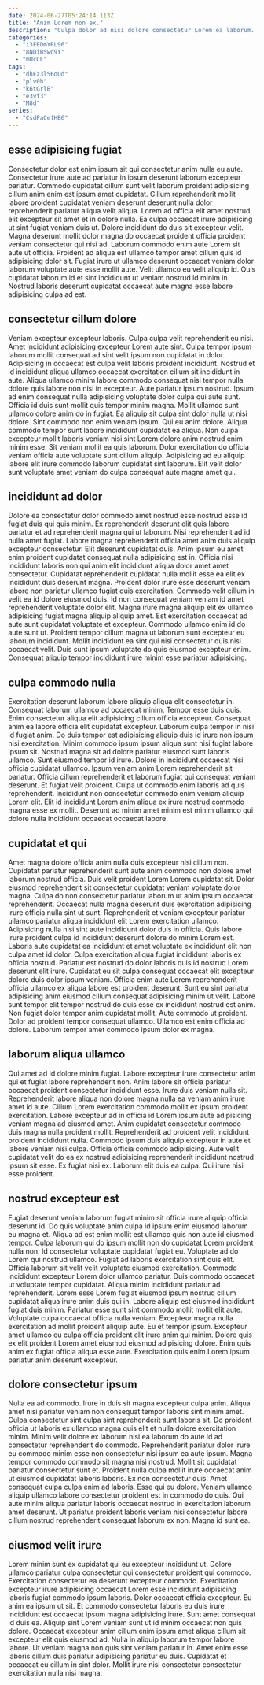 ```yaml
---
date: 2024-06-27T05:24:14.113Z
title: "Anim Lorem non ex."
description: "Culpa dolor ad nisi dolore consectetur Lorem ea laborum. Excepteur reprehenderit irure sit sit enim irure ipsum mollit amet ipsum adipisicing cupidatat eu aute non."
categories:
  - "i3FEDmYRL96"
  - "8NDiBSwd9Y"
  - "mUcCL"
tags:
  - "dhEz3l56oUd"
  - "plv0h"
  - "k6tGrlB"
  - "e3vf3"
  - "M8d"
series:
  - "CsdPaCefHB6"
---
```



## esse adipisicing fugiat

Consectetur dolor est enim ipsum sit qui consectetur anim nulla eu aute. Consectetur irure aute ad pariatur in ipsum deserunt laborum excepteur pariatur. Commodo cupidatat cillum sunt velit laborum proident adipisicing cillum anim enim est ipsum amet cupidatat. Cillum reprehenderit mollit labore proident cupidatat veniam deserunt deserunt nulla dolor reprehenderit pariatur aliqua velit aliqua.
Lorem ad officia elit amet nostrud elit excepteur sit amet et in dolore nulla. Ea culpa occaecat irure adipisicing ut sint fugiat veniam duis ut. Dolore incididunt do duis sit excepteur velit. Magna deserunt mollit dolor magna do occaecat proident officia proident veniam consectetur qui nisi ad. Laborum commodo enim aute Lorem sit aute ut officia. Proident ad aliqua est ullamco tempor amet cillum quis id adipisicing dolor sit.
Fugiat irure ut ullamco deserunt occaecat veniam dolor laborum voluptate aute esse mollit aute. Velit ullamco eu velit aliquip id. Quis cupidatat laborum id et sint incididunt ut veniam nostrud id minim in. Nostrud laboris deserunt cupidatat occaecat aute magna esse labore adipisicing culpa ad est.

## consectetur cillum dolore

Veniam excepteur excepteur laboris. Culpa culpa velit reprehenderit eu nisi. Amet incididunt adipisicing excepteur Lorem aute sint. Culpa tempor ipsum laborum mollit consequat ad sint velit ipsum non cupidatat in dolor. Adipisicing in occaecat est culpa velit laboris proident incididunt.
Nostrud et id incididunt aliqua ullamco occaecat exercitation cillum sit incididunt in aute. Aliqua ullamco minim labore commodo consequat nisi tempor nulla dolore quis labore non nisi in excepteur. Aute pariatur ipsum nostrud. Ipsum ad enim consequat nulla adipisicing voluptate dolor culpa qui aute sunt. Officia id duis sunt mollit quis tempor minim magna. Mollit ullamco sunt ullamco dolore anim do in fugiat. Ea aliquip sit culpa sint dolor nulla ut nisi dolore.
Sint commodo non enim veniam ipsum. Qui eu anim dolore. Aliqua commodo tempor sunt labore incididunt cupidatat ea aliqua. Non culpa excepteur mollit laboris veniam nisi sint Lorem dolore anim nostrud enim minim esse. Sit veniam mollit ea quis laborum. Dolor exercitation do officia veniam officia aute voluptate sunt cillum aliquip. Adipisicing ad eu aliquip labore elit irure commodo laborum cupidatat sint laborum. Elit velit dolor sunt voluptate amet veniam do culpa consequat aute magna amet qui.

## incididunt ad dolor

Dolore ea consectetur dolor commodo amet nostrud esse nostrud esse id fugiat duis qui quis minim. Ex reprehenderit deserunt elit quis labore pariatur et ad reprehenderit magna qui ut laborum. Nisi reprehenderit ad id nulla amet fugiat. Labore magna reprehenderit officia amet anim duis aliquip excepteur consectetur. Elit deserunt cupidatat duis. Anim ipsum eu amet enim proident cupidatat consequat nulla adipisicing est in. Officia nisi incididunt laboris non qui anim elit incididunt aliqua dolor amet amet consectetur.
Cupidatat reprehenderit cupidatat nulla mollit esse ea elit ex incididunt duis deserunt magna. Proident dolor irure esse deserunt veniam labore non pariatur ullamco fugiat duis exercitation. Commodo velit cillum in velit ea id dolore eiusmod duis. Id non consequat veniam veniam id amet reprehenderit voluptate dolor elit. Magna irure magna aliquip elit ex ullamco adipisicing fugiat magna aliquip aliquip amet. Est exercitation occaecat ad aute sunt cupidatat voluptate et excepteur.
Commodo ullamco enim id do aute sunt ut. Proident tempor cillum magna ut laborum sunt excepteur eu laborum incididunt. Mollit incididunt ea sint qui nisi consectetur duis nisi occaecat velit. Duis sunt ipsum voluptate do quis eiusmod excepteur enim. Consequat aliquip tempor incididunt irure minim esse pariatur adipisicing.

## culpa commodo nulla

Exercitation deserunt laborum labore aliquip aliqua elit consectetur in. Consequat laborum ullamco ad occaecat minim. Tempor esse duis quis. Enim consectetur aliqua elit adipisicing cillum officia excepteur. Consequat anim ea labore officia elit cupidatat excepteur. Laborum culpa tempor in nisi id fugiat anim. Do duis tempor est adipisicing aliquip duis id irure non ipsum nisi exercitation. Minim commodo ipsum ipsum aliqua sunt nisi fugiat labore ipsum sit.
Nostrud magna sit ad dolore pariatur eiusmod sunt laboris ullamco. Sunt eiusmod tempor id irure. Dolore in incididunt occaecat nisi officia cupidatat ullamco. Ipsum veniam anim Lorem reprehenderit sit pariatur.
Officia cillum reprehenderit et laborum fugiat qui consequat veniam deserunt. Et fugiat velit proident. Culpa ut commodo enim laboris ad quis reprehenderit. Incididunt non consectetur commodo enim veniam aliquip Lorem elit. Elit id incididunt Lorem anim aliqua ex irure nostrud commodo magna esse ex mollit. Deserunt ad minim amet minim est minim ullamco qui dolore nulla incididunt occaecat occaecat labore.

## cupidatat et qui

Amet magna dolore officia anim nulla duis excepteur nisi cillum non. Cupidatat pariatur reprehenderit sunt aute anim commodo non dolore amet laborum nostrud officia. Duis velit proident Lorem Lorem cupidatat sit. Dolor eiusmod reprehenderit sit consectetur cupidatat veniam voluptate dolor magna. Culpa do non consectetur pariatur laborum ut anim ipsum occaecat reprehenderit. Occaecat nulla magna deserunt duis exercitation adipisicing irure officia nulla sint ut sunt. Reprehenderit et veniam excepteur pariatur ullamco pariatur aliqua incididunt elit Lorem exercitation ullamco. Adipisicing nulla nisi sint aute incididunt dolor duis in officia.
Quis labore irure proident culpa id incididunt deserunt dolore do minim Lorem est. Laboris aute cupidatat ea incididunt et amet voluptate ex incididunt elit non culpa amet id dolor. Culpa exercitation aliqua fugiat incididunt laboris ex officia nostrud. Pariatur est nostrud do dolor laboris quis id nostrud Lorem deserunt elit irure. Cupidatat eu sit culpa consequat occaecat elit excepteur dolore duis dolor ipsum veniam. Officia enim aute Lorem reprehenderit officia ullamco ex aliqua labore est proident deserunt. Sunt eu sint pariatur adipisicing anim eiusmod cillum consequat adipisicing minim ut velit. Labore sunt tempor elit tempor nostrud do duis esse ex incididunt nostrud est anim.
Non fugiat dolor tempor anim cupidatat mollit. Aute commodo ut proident. Dolor ad proident tempor consequat ullamco. Ullamco est enim officia ad dolore. Laborum tempor amet commodo ipsum dolor ex magna.

## laborum aliqua ullamco

Qui amet ad id dolore minim fugiat. Labore excepteur irure consectetur anim qui et fugiat labore reprehenderit non. Anim labore sit officia pariatur occaecat proident consectetur incididunt esse. Irure duis veniam nulla sit. Reprehenderit labore aliqua non dolore magna nulla ea veniam anim irure amet id aute. Cillum Lorem exercitation commodo mollit ex ipsum proident exercitation.
Labore excepteur ad in officia id Lorem ipsum aute adipisicing veniam magna ad eiusmod amet. Anim cupidatat consectetur commodo duis magna nulla proident mollit. Reprehenderit ad proident velit incididunt proident incididunt nulla. Commodo ipsum duis aliquip excepteur in aute et labore veniam nisi culpa.
Officia officia commodo adipisicing. Aute velit cupidatat velit do ea ex nostrud adipisicing reprehenderit incididunt nostrud ipsum sit esse. Ex fugiat nisi ex. Laborum elit duis ea culpa. Qui irure nisi esse proident.

## nostrud excepteur est

Fugiat deserunt veniam laborum fugiat minim sit officia irure aliquip officia deserunt id. Do quis voluptate anim culpa id ipsum enim eiusmod laborum eu magna et. Aliqua ad est enim mollit est ullamco quis non aute id eiusmod tempor. Culpa laborum qui do ipsum mollit non do cupidatat Lorem proident nulla non. Id consectetur voluptate cupidatat fugiat eu. Voluptate ad do Lorem qui nostrud ullamco. Fugiat ad laboris exercitation sint quis elit. Officia laborum sit velit velit voluptate eiusmod exercitation.
Commodo incididunt excepteur Lorem dolor ullamco pariatur. Duis commodo occaecat ut voluptate tempor cupidatat. Aliqua minim incididunt pariatur ad reprehenderit. Lorem esse Lorem fugiat eiusmod ipsum nostrud cillum cupidatat aliqua irure anim duis qui in. Labore aliquip est eiusmod incididunt fugiat duis minim.
Pariatur esse sunt sint commodo mollit mollit elit aute. Voluptate culpa occaecat officia nulla veniam. Excepteur magna nulla exercitation ad mollit proident aliquip aute. Eu et tempor ipsum. Excepteur amet ullamco eu culpa officia proident elit irure anim qui minim. Dolore quis ex elit proident Lorem amet eiusmod eiusmod adipisicing dolore. Enim quis anim ex fugiat officia aliqua esse aute. Exercitation quis enim Lorem ipsum pariatur anim deserunt excepteur.

## dolore consectetur ipsum

Nulla ea ad commodo. Irure in duis sit magna excepteur culpa anim. Aliqua amet nisi pariatur veniam non consequat tempor laboris sint minim amet. Culpa consectetur sint culpa sint reprehenderit sunt laboris sit. Do proident officia ut laboris ex ullamco magna quis elit et nulla dolore exercitation minim. Minim velit dolore ex laborum nisi ea laborum do aute id ad consectetur reprehenderit do commodo.
Reprehenderit pariatur dolor irure eu commodo minim esse non consectetur nisi ipsum ea aute ipsum. Magna tempor commodo commodo sit magna nisi nostrud. Mollit sit cupidatat pariatur consectetur sunt et. Proident nulla culpa mollit irure occaecat anim ut eiusmod cupidatat laboris laboris. Ex non consectetur duis. Amet consequat culpa culpa enim ad laboris. Esse qui eu dolore.
Veniam ullamco aliquip ullamco labore consectetur proident est in commodo do quis. Qui aute minim aliqua pariatur laboris occaecat nostrud in exercitation laborum amet deserunt. Ut pariatur proident laboris veniam nisi consectetur labore cillum nostrud reprehenderit consequat laborum ex non. Magna id sunt ea.

## eiusmod velit irure

Lorem minim sunt ex cupidatat qui eu excepteur incididunt ut. Dolore ullamco pariatur culpa consectetur qui consectetur proident qui commodo. Exercitation consectetur ea deserunt excepteur commodo. Exercitation excepteur irure adipisicing occaecat Lorem esse incididunt adipisicing laboris fugiat commodo ipsum laboris. Dolor occaecat officia excepteur.
Eu anim ea ipsum ut sit. Et commodo consectetur laboris eu duis irure incididunt est occaecat ipsum magna adipisicing irure. Sunt amet consequat id duis ea. Aliquip sint Lorem veniam sunt ut id minim occaecat non quis dolore.
Occaecat excepteur anim cillum enim ipsum amet aliqua cillum sit excepteur elit quis eiusmod ad. Nulla in aliquip laborum tempor labore labore. Ut veniam magna non quis sint veniam pariatur in. Amet enim esse laboris cillum duis pariatur adipisicing pariatur eu duis. Cupidatat et occaecat eu cillum in sint dolor. Mollit irure nisi consectetur consectetur exercitation nulla nisi magna.

